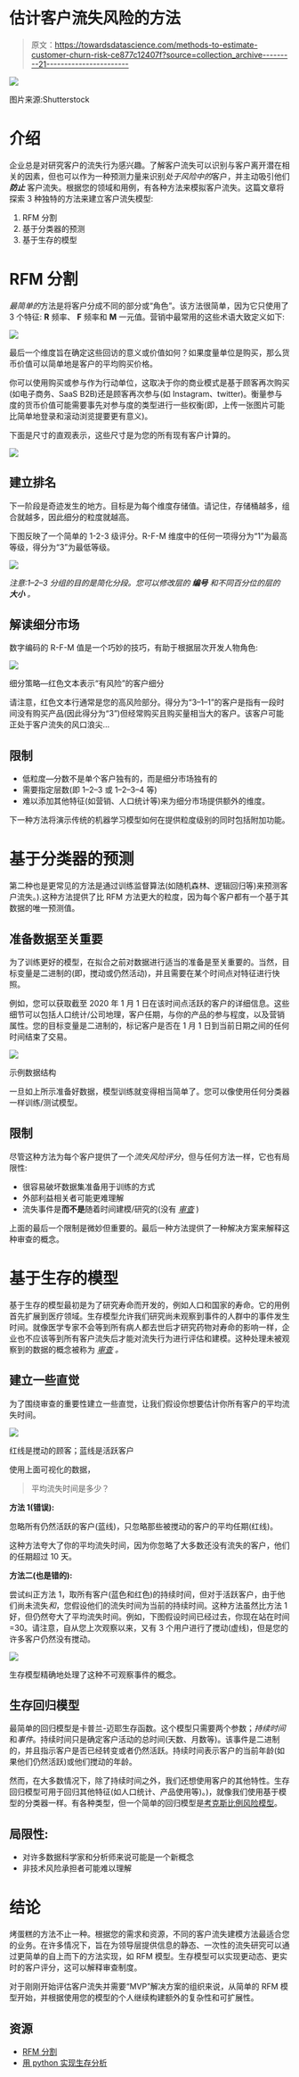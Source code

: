# 估计客户流失风险的方法

> 原文：<https://towardsdatascience.com/methods-to-estimate-customer-churn-risk-ce877c12407f?source=collection_archive---------21----------------------->

![](img/c089459e9702f8fe6c3722ec938ba74f.png)

图片来源:Shutterstock

# 介绍

企业总是对研究客户的流失行为感兴趣。了解客户流失可以识别与客户离开潜在相关的因素，但也可以作为一种预测力量来识别*处于风险中的*客户，并主动吸引他们 ***防止*** 客户流失。根据您的领域和用例，有各种方法来模拟客户流失。这篇文章将探索 3 种独特的方法来建立客户流失模型:

1.  RFM 分割
2.  基于分类器的预测
3.  基于生存的模型

# RFM 分割

*最简单的*方法是将客户分成不同的部分或“角色”。该方法很简单，因为它只使用了 3 个特征: **R** 频率、 **F** 频率和 **M** 一元值。营销中最常用的这些术语大致定义如下:

![](img/c6444b80a5517b880df5455d85a124fd.png)

最后一个维度旨在确定这些回访的意义或价值如何？如果度量单位是购买，那么货币价值可以简单地是客户的平均购买价格。

你可以使用购买或参与作为行动单位，这取决于你的商业模式是基于顾客再次购买(如电子商务、SaaS B2B)还是顾客再次参与(如 Instagram、twitter)。衡量参与度的货币价值可能需要事先对参与度的类型进行一些权衡(即，上传一张图片可能比简单地登录和滚动浏览提要更有意义)。

下面是尺寸的直观表示，这些尺寸是为您的所有现有客户计算的。

![](img/11094edfa7ef0e359f4480c21c97c253.png)

## 建立排名

下一阶段是奇迹发生的地方。目标是为每个维度存储值。请记住，存储桶越多，组合就越多，因此细分的粒度就越高。

下图反映了一个简单的 1-2-3 级评分。R-F-M 维度中的任何一项得分为“1”为最高等级，得分为“3”为最低等级。

![](img/a6e0e3c5a45bee14101cfaf3f76f31ff.png)

*注意:1–2–3 分组的目的是简化分段。您可以修改层的* ***编号*** *和不同百分位的层的* ***大小*** *。*

## 解读细分市场

数字编码的 R-F-M 值是一个巧妙的技巧，有助于根据层次开发人物角色:

![](img/e88be5e1c495dc91c9c8ef5aee926af9.png)

细分策略—红色文本表示“有风险”的客户细分

请注意，红色文本行通常是您的高风险部分。得分为“3–1–1”的客户是指有一段时间没有购买产品(因此得分为“3”)但经常购买且购买量相当大的客户。该客户可能正处于客户流失的风口浪尖…

## 限制

*   低粒度—分数不是单个客户独有的，而是细分市场独有的
*   需要指定层数(即 1–2–3 或 1–2–3–4 等)
*   难以添加其他特征(如营销、人口统计等)来为细分市场提供额外的维度。

下一种方法将演示传统的机器学习模型如何在提供粒度级别的同时包括附加功能。

# 基于分类器的预测

第二种也是更常见的方法是通过训练监督算法(如随机森林、逻辑回归等)来预测客户流失。).这种方法提供了比 RFM 方法更大的粒度，因为每个客户都有一个基于其数据的唯一预测值。

## **准备数据至关重要**

为了训练更好的模型，在拟合之前对数据进行适当的准备是至关重要的。当然，目标变量是二进制的(即，搅动或仍然活动)，并且需要在某个时间点对特征进行快照。

例如，您可以获取截至 2020 年 1 月 1 日在该时间点活跃的客户的详细信息。这些细节可以包括人口统计/公司地理，客户任期，与你的产品的参与程度，以及营销属性。您的目标变量是二进制的，标记客户是否在 1 月 1 日到当前日期之间的任何时间结束了交易。

![](img/41346811a93e08b58e8db1d5c915c566.png)

示例数据结构

一旦如上所示准备好数据，模型训练就变得相当简单了。您可以像使用任何分类器一样训练/测试模型。

## 限制

尽管这种方法为每个客户提供了一个*流失风险评分*，但与任何方法一样，它也有局限性:

*   很容易破坏数据集准备用于训练的方式
*   外部利益相关者可能更难理解
*   流失事件是**而不是**随着时间建模/研究的(没有 [*审查*](https://en.wikipedia.org/wiki/Survival_analysis#Censoring) )

上面的最后一个限制是微妙但重要的。最后一种方法提供了一种解决方案来解释这种审查的概念。

# 基于生存的模型

基于生存的模型最初是为了研究寿命而开发的，例如人口和国家的寿命。它的用例首先扩展到医疗领域。生存模型允许我们研究尚未观察到事件的人群中的事件发生时间。就像医学专家不会等到所有病人都去世后才研究药物对寿命的影响一样，企业也不应该等到所有客户流失后才能对流失行为进行评估和建模。这种处理未被观察到的数据的概念被称为 [*审查*](https://en.wikipedia.org/wiki/Survival_analysis#Censoring) *。*

## 建立一些直觉

为了围绕审查的重要性建立一些直觉，让我们假设你想要估计你所有客户的平均流失时间。

![](img/4f4c849a1ec25ef33b14275ff2e3f236.png)

红线是搅动的顾客；蓝线是活跃客户

使用上面可视化的数据，

> 平均流失时间是多少？

**方法 1(错误):**

忽略所有仍然活跃的客户(蓝线)，只忽略那些被搅动的客户的平均任期(红线)。

这种方法夸大了你的平均流失时间，因为你忽略了大多数还没有流失的客户，他们的任期超过 10 天。

**方法二(也是错的):**

尝试纠正方法 1，取所有客户(蓝色和红色)的持续时间，但对于活跃客户，由于他们尚未流失*和*，您假设他们的流失时间为当前的持续时间。这种方法虽然比方法 1 好，但仍然夸大了平均流失时间。例如，下图假设时间已经过去，你现在站在时间=30。请注意，自从您上次观察以来，又有 3 个用户进行了搅动(虚线)，但是您的许多客户仍然没有搅动。

![](img/ec22443f1d90202e84c86cce521a22ea.png)

生存模型精确地处理了这种不可观察事件的概念。

## 生存回归模型

最简单的回归模型是卡普兰-迈耶生存函数。这个模型只需要两个参数；*持续时间*和*事件*。持续时间只是确定客户活动的总时间(天数、月数等)。该事件是二进制的，并且指示客户是否已经转变或者仍然活跃。持续时间表示客户的当前年龄(如果他们仍然活跃)或他们搅动的年龄。

然而，在大多数情况下，除了持续时间之外，我们还想使用客户的其他特性。生存回归模型可用于回归其他特征(如人口统计、产品使用等)。)，就像我们使用基于模型的分类器一样。有各种类型，但一个简单的回归模型是[考克斯比例风险模型](https://en.wikipedia.org/wiki/Proportional_hazards_model#The_Cox_model)。

## 局限性:

*   对许多数据科学家和分析师来说可能是一个新概念
*   非技术风险承担者可能难以理解

# 结论

烤蛋糕的方法不止一种。根据您的需求和资源，不同的客户流失建模方法最适合您的业务。在许多情况下，旨在为领导层提供信息的静态、一次性的流失研究可以通过更简单的自上而下的方法实现，如 RFM 模型。生存模型可以实现更动态、更实时的客户评分，这可以解释审查制度。

对于刚刚开始评估客户流失并需要“MVP”解决方案的组织来说，从简单的 RFM 模型开始，并根据使用您的模型的个人继续构建额外的复杂性和可扩展性。

## **资源**

*   [RFM 分割](https://www.optimove.com/resources/learning-center/rfm-segmentation)
*   [用 python 实现生存分析](https://lifelines.readthedocs.io/en/latest/index.html)